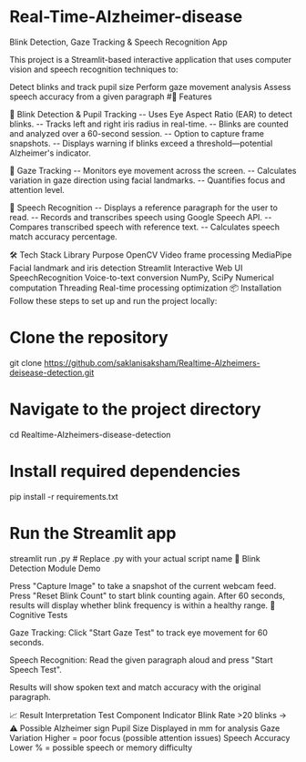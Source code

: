 # Real-Time-Alzheimer-disease
Blink Detection, Gaze Tracking & Speech Recognition App

This project is a Streamlit-based interactive application that uses computer vision and speech recognition techniques to:

Detect blinks and track pupil size
Perform gaze movement analysis
Assess speech accuracy from a given paragraph
#🚀 Features

🔹 Blink Detection & Pupil Tracking -- Uses Eye Aspect Ratio (EAR) to detect blinks. -- Tracks left and right iris radius in real-time. -- Blinks are counted and analyzed over a 60-second session. -- Option to capture frame snapshots. -- Displays warning if blinks exceed a threshold—potential Alzheimer's indicator.

🔹 Gaze Tracking -- Monitors eye movement across the screen. -- Calculates variation in gaze direction using facial landmarks. -- Quantifies focus and attention level.

🔹 Speech Recognition -- Displays a reference paragraph for the user to read. -- Records and transcribes speech using Google Speech API. -- Compares transcribed speech with reference text. -- Calculates speech match accuracy percentage.

🛠️ Tech Stack
Library	Purpose
OpenCV	Video frame processing
MediaPipe	Facial landmark and iris detection
Streamlit	Interactive Web UI
SpeechRecognition	Voice-to-text conversion
NumPy, SciPy	Numerical computation
Threading	Real-time processing optimization
📦 Installation
Follow these steps to set up and run the project locally:

# Clone the repository
git clone https://github.com/saklanisaksham/Realtime-Alzheimers-deisease-detection.git

# Navigate to the project directory
cd Realtime-Alzheimers-disease-detection

# Install required dependencies
pip install -r requirements.txt

# Run the Streamlit app
streamlit run <filename>.py  # Replace <filename>.py with your actual script name
📸 Blink Detection Module Demo

Press "Capture Image" to take a snapshot of the current webcam feed.
Press "Reset Blink Count" to start blink counting again.
After 60 seconds, results will display whether blink frequency is within a healthy range.
🧠 Cognitive Tests

Gaze Tracking: Click "Start Gaze Test" to track eye movement for 60 seconds.

Speech Recognition: Read the given paragraph aloud and press "Start Speech Test".

Results will show spoken text and match accuracy with the original paragraph.

📈 Result Interpretation
Test Component	Indicator
Blink Rate	>20 blinks → ⚠️ Possible Alzheimer sign
Pupil Size	Displayed in mm for analysis
Gaze Variation	Higher = poor focus (possible attention issues)
Speech Accuracy	Lower % = possible speech or memory difficulty
